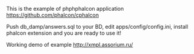 This is the example of phphphalcon application https://github.com/phalcon/cphalcon

Push db_damp/answers.sql to your BD, edit apps/config/config.ini, install phalcon extension and you are ready to use it!

Working demo of example http://xmpl.assorium.ru/